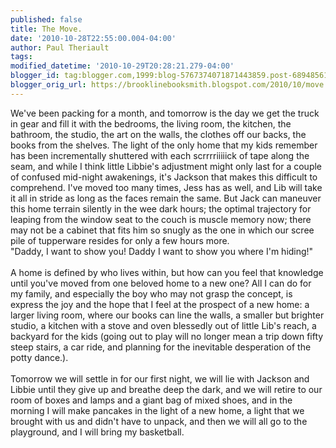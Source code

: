 ```yaml
---
published: false
title: The Move.
date: '2010-10-28T22:55:00.004-04:00'
author: Paul Theriault
tags: 
modified_datetime: '2010-10-29T20:28:21.279-04:00'
blogger_id: tag:blogger.com,1999:blog-5767374071871443859.post-6894856110868690560
blogger_orig_url: https://brooklinebooksmith.blogspot.com/2010/10/move.html
---
```


We've been packing for a month, and tomorrow is the day we get the truck in gear and fill it with the bedrooms, the living room, the kitchen, the bathroom, the studio, the art on the walls, the clothes off our backs, the books from the shelves.  The light of the only home that my kids remember has been incrementally shuttered with each scrrrriiiiick of tape along the seam, and while I think little Libbie's adjustment might only last for a couple of confused mid-night awakenings, it's Jackson that makes this difficult to comprehend.  I've moved too many times, Jess has as well, and Lib will take it all in stride as long as the faces remain the same.  But Jack can maneuver this home terrain silently in the wee dark hours; the optimal trajectory for leaping from the window seat to the couch is muscle memory now; there may not be a cabinet that fits him so snugly as the one in which our scree pile of tupperware resides for only a few hours more.<br />"Daddy, I want to show you!  Daddy I want to show you where I'm hiding!"<br /><br />A home is defined by who lives within, but how can you feel that knowledge until you've moved from one beloved home to a new one?  All I can do for my family, and especially the boy who may not grasp the concept, is express the joy and the hope that I feel at the prospect of a new home: a larger living room, where our books can line the walls, a smaller but brighter studio, a kitchen with a stove and oven blessedly out of little Lib's reach, a backyard for the kids (going out to play will no longer mean a trip down fifty steep stairs, a car ride, and planning for the inevitable desperation of the potty dance.).  <br /><br />Tomorrow we will settle in for our first night, we will lie with Jackson and Libbie until they give up and breathe deep the dark, and we will retire to our room of boxes and lamps and a giant bag of mixed shoes, and in the morning I will make pancakes in the light of a new home, a light that we brought with us and didn't have to unpack, and then we will all go to the playground, and I will bring my basketball.